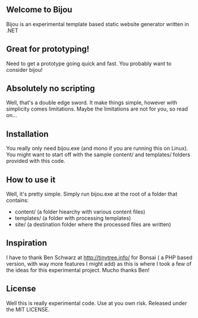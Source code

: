 Welcome to Bijou
----------------
Bijou is an experimental template based static website generator written in .NET

Great for prototyping!
----------------------
Need to get a prototype going quick and fast. You probably want to consider bijou!

Absolutely no scripting
-----------------------
Well, that's a double edge sword. It make things simple, however with simplicity comes limitations. Maybe the limitations are not for you, so read on...

Installation
------------
You really only need bijou.exe (and mono if you are running this on Linux). You might want to start off with the sample content/ and templates/ folders provided with this code.

How to use it
-------------
Well, it's pretty simple. Simply run bijou.exe at the root of a folder that contains:

 - content/ 
  		(a folder hiearchy with various content files)
 - templates/
  		(a folder with processing templates)
 - site/
  		(a destination folder where the processed files are written)

Inspiration
-----------
I have to thank Ben Schwarz at http://tinytree.info/ for Bonsai ( a PHP based version, with way more features I might add) as this is where I took a few of the ideas for this experimental project. Mucho thanks Ben!

License
-------
Well this is really experimental code. Use at you own risk.  Released under the MIT LICENSE. 
